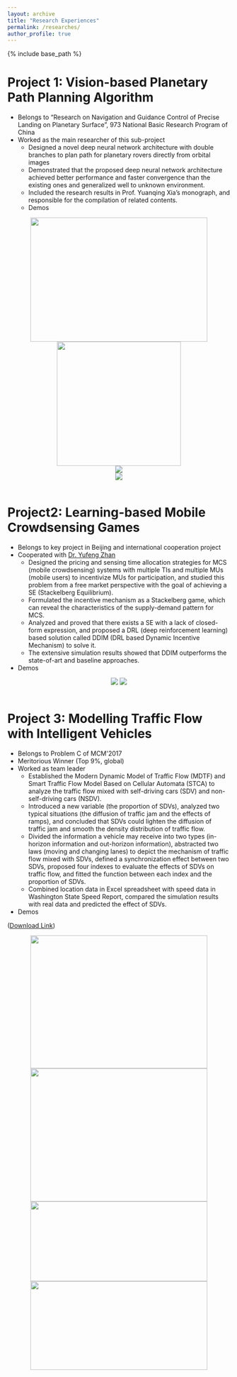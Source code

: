 ```yaml
---
layout: archive
title: "Research Experiences"
permalink: /researches/
author_profile: true
---
```


{% include base_path %}

Project 1: Vision-based Planetary Path Planning Algorithm 
============================================
* Belongs to “Research on Navigation and Guidance Control of Precise Landing on Planetary Surface”, 973 National Basic Research Program of China
* Worked as the main researcher of this sub-project
  * Designed a novel deep neural network architecture with double branches to plan path for planetary rovers directly from orbital images
  * Demonstrated that the proposed deep neural network architecture achieved better performance and faster convergence than the existing ones and generalized well to unknown environment.
  * Included the research results in Prof. Yuanqing Xia’s monograph, and responsible for the compilation of related contents. 
  * Demos
  
<div align="center">
<img src="/images/Mars/demo.png" height="280" width="400">
<img src="/images/Mars/pathfinding.png" height="280" width="280">
</div>
<div align="center">
<img src="/images/Mars/TNet.png">
</div>
<div align="center">
<img src="/images/Mars/Result.png">
</div>
<br/>

Project2: Learning-based Mobile Crowdsensing Games 
========================================
* Belongs to key project in Beijing and international cooperation project
* Cooperated with [Dr. Yufeng Zhan](https://scholar.google.com.hk/citations?user=qzCgBxUAAAAJ&hl=zh-CN&oi=ao)
  * Designed the pricing and sensing time allocation strategies for MCS (mobile crowdsensing) systems with multiple TIs and multiple MUs (mobile users) to incentivize MUs for participation, and studied this problem from a free market perspective with the goal of achieving a SE (Stackelberg Equilibrium).
  * Formulated the incentive mechanism as a Stackelberg game, which can reveal the characteristics of the supply-demand pattern for MCS.
  * Analyzed and proved that there exists a SE with a lack of closed-form expression, and proposed a DRL (deep reinforcement learning) based solution called DDIM (DRL based Dynamic Incentive Mechanism) to solve it.
  * The extensive simulation results showed that DDIM outperforms the state-of-art and baseline approaches.
* Demos

<div align="center">
<img src="/images/MCS/MCS.png">
<img src="/images/MCS/MDP.png">
</div>
<br/>

Project 3: Modelling Traffic Flow with Intelligent Vehicles 
============================================================================
* Belongs to Problem C of MCM'2017
* Meritorious Winner (Top 9%, global)
* Worked as team leader
  * Established the Modern Dynamic Model of Traffic Flow (MDTF) and Smart Traffic Flow Model Based on Cellular Automata (STCA) to analyze the traffic flow mixed with self-driving cars (SDV) and non-self-driving cars (NSDV).
  * Introduced a new variable (the proportion of SDVs), analyzed two typical situations (the diffusion of traffic jam and the effects of ramps), and concluded that SDVs could lighten the diffusion of traffic jam and smooth the density distribution of traffic flow.
  * Divided the information a vehicle may receive into two types (in-horizon information and out-horizon information), abstracted two laws (moving and changing lanes) to depict the mechanism of traffic flow mixed with SDVs, defined a synchronization effect between two SDVs, proposed four indexes to evaluate the effects of SDVs on traffic flow, and fitted the function between each index and the proportion of SDVs.
  * Combined location data in Excel spreadsheet with speed data in Washington State Speed Report, compared the simulation results with real data and predicted the effect of SDVs.
* Demos 

([Download Link]( https://raw.githubusercontent.com/bitzj2015/bitzj2015.github.io/master/files/57612%20.pdf))
<div align="center">
<img src="/images/MCM/Model1.png" height="300" width="400">
<img src="/images/MCM/Alg.png" height="300" width="400">
</div>
<div align="center">
<img src="/images/MCM/Demo1.png" height="180" width="400">
<img src="/images/MCM/Demo2.png" height="200" width="400">
</div>


